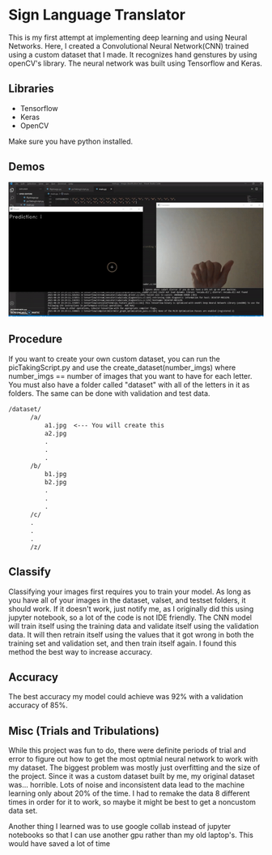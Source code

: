 # Sign Language Translator

This is my first attempt at implementing deep learning and using Neural Networks. Here, I created a Convolutional Neural Network(CNN) trained using a custom dataset that I made. It recognizes hand genstures by using openCV's library. The neural network was built using Tensorflow and Keras.

## Libraries

* Tensorflow
* Keras
* OpenCV

Make sure you have python installed.

## Demos

![Alt Text](gifs/abc.gif)

## Procedure

If you want to create your own custom dataset, you can run the picTakingScript.py and use the create_dataset(number_imgs) where number_imgs == number of images that you want to have for each letter. You must also have a folder called "dataset" with all of the letters in it as folders. The same can be done with validation and test data.

```
/dataset/
      /a/
          a1.jpg  <--- You will create this
          a2.jpg
          .
          .
          .
      /b/
          b1.jpg
          b2.jpg
          .
          .
          .
      /c/
      .
      .
      .
      /z/
```

## Classify

Classifying your images first requires you to train your model. As long as you have all of your images in the dataset, valset, and testset folders, it should work. If it doesn't work, just notify me, as I originally did this using jupyter notebook, so a lot of the code is not IDE friendly. The CNN model will train itself using the training data and validate itself using the validation data. It will then retrain itself using the values that it got wrong in both the training set and validation set, and then train itself again. I found this method the best way to increase accuracy.

## Accuracy

The best accuracy my model could achieve was 92% with a validation accuracy of 85%. 

## Misc (Trials and Tribulations)

While this project was fun to do, there were definite periods of trial and error to figure out how to get the most optmial neural network to work with my dataset. The biggest problem was mostly just overfitting and the size of the project. Since it was a custom dataset built by me, my original dataset was... horrible. Lots of noise and inconsistent data lead to the machine learning only about 20% of the time. I had to remake the data 8 different times in order for it to work, so maybe it might be best to get a noncustom data set. 

Another thing I learned was to use google collab instead of jupyter notebooks so that I can use another gpu rather than my old laptop's. This would have saved a lot of time
